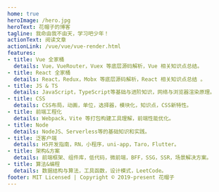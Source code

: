 ```yaml
---
home: true
heroImage: /hero.jpg
heroText: 花帽子的博客
tagline: 我命由我不由天，学习吧少年！
actionText: 阅读文章
actionLink: /vue/vue/vue-render.html
features:
- title: Vue 全家桶
  details: Vue，VueRouter，Vuex 等底层源码解析，Vue 相关知识点总结。
- title: React 全家桶
  details: React，Redux，Mobx 等底层源码解析，React 相关知识点总结 。
- title: JS & TS
  details: JavaScript，TypeScript等基础与进阶知识，网络与浏览器渲染原理。
- title: CSS 
  details: CSS布局，动画，单位，选择器，模块化，知识点，CSS新特性。
- title: 前端工程化
  details: Webpack，Vite 等打包构建工具理解，前端性能优化。
- title: Node
  details: NodeJS、Serverless等的基础知识和实践。
- title: 泛客户端
  details: H5开发指南，RN，小程序，uni-app，Taro，Flutter。
- title: 架构&方案
  details: 前端框架、组件库，低代码，微前端，BFF，SSG，SSR，场景解决方案。
- title: 算法&编程
  details: 数据结构与算法，工具函数，设计模式，LeetCode。
footer: MIT Licensed | Copyright © 2019-present 花帽子 
---
```

